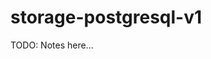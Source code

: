 # storage-postgresql-v1

TODO: Notes here...

[//]: # (This MySQL &#40;Legacy&#41; storage component includes a blocking `SpanStore` and span consumer function.)

[//]: # (`SpanStore.getDependencies&#40;&#41;` aggregates dependency links on-demand.)

[//]: # ()
[//]: # (The implementation uses JOOQ to generate MySQL SQL commands. MySQL 5.6+)

[//]: # (features are used, but tests run against MariaDB 10.3.)

[//]: # ()
[//]: # (See the [schema DDL]&#40;src/main/resources/V1__postgresql.sql&#41;.)

[//]: # ()
[//]: # (`zipkin2.storage.mysql.MySQLStorage.Builder` includes defaults that will)

[//]: # (operate against a given Datasource.)

[//]: # ()
[//]: # (## Testing this component)

[//]: # (This module conditionally runs integration tests against a Docker managed MySQL container.)

[//]: # ()
[//]: # (Ex.)

[//]: # (```)

[//]: # ($ ./mvnw clean verify -pl :zipkin-storage-mysql-v1)

[//]: # (```)

[//]: # ()
[//]: # (If you run tests via Maven or otherwise without Docker, you'll notice tests are silently skipped.)

[//]: # (```)

[//]: # (Results :)

[//]: # ()
[//]: # (Tests run: 49, Failures: 0, Errors: 0, Skipped: 48)

[//]: # (```)

[//]: # ()
[//]: # (This behaviour is intentional: We don't want to burden developers with)

[//]: # (installing and running all storage options to test unrelated change.)

[//]: # (That said, all integration tests run on pull request.)

[//]: # ()
[//]: # (## Exploring Zipkin Data)

[//]: # ()
[//]: # (When troubleshooting, it is important to note that zipkin ids are encoded as hex.)

[//]: # (If you want to view data in mysql, you'll need to use the hex function accordingly.)

[//]: # ()
[//]: # (For example, all the below query the same trace using different tools:)

[//]: # (* zipkin-ui: `http://1.2.3.4:9411/traces/27960dafb1ea7454`)

[//]: # (* zipkin-api: `http://1.2.3.4:9411/api/v1/trace/27960dafb1ea7454?raw`)

[//]: # (* mysql: `select * from zipkin_spans where trace_id = x'27960dafb1ea7454';`)

[//]: # ()
[//]: # (If you are trying to debug from data in the database, it is helpful to)

[//]: # (format IDs as hex, and timestamps as dates. The following is an example)

[//]: # (query which will return one line for each update to a span in the last)

[//]: # (5 minutes.)

[//]: # ()
[//]: # (```sql)

[//]: # (SELECT lower&#40;concat&#40;CASE trace_id_high)

[//]: # (                        WHEN '0' THEN '')

[//]: # (                        ELSE hex&#40;trace_id_high&#41;)

[//]: # (                    END,hex&#40;trace_id&#41;&#41;&#41; AS trace_id,)

[//]: # (       lower&#40;hex&#40;parent_id&#41;&#41; as parent_id,)

[//]: # (       lower&#40;hex&#40;id&#41;&#41; as span_id,)

[//]: # (       name,)

[//]: # (       from_unixtime&#40;start_ts/1000000&#41; as timestamp)

[//]: # (FROM zipkin_spans)

[//]: # (where &#40;start_ts/1000000&#41; > UNIX_TIMESTAMP&#40;now&#40;&#41;&#41; - 5 * 60;)

[//]: # (```)

[//]: # ()
[//]: # (For example, the output below shows two traces recently reported. One of)

[//]: # (which is using 128-bit trace IDs. You could copy and paste the `trace_id`)

[//]: # (into zipkin's UI to troubleshoot further.)

[//]: # (```)

[//]: # (+----------------------------------+------------------+------------------+------+--------------------------+)

[//]: # (| trace_id                         | parent_id        | span_id          | name | timestamp                |)

[//]: # (+----------------------------------+------------------+------------------+------+--------------------------+)

[//]: # (| abbd9f5da49e5848aa4b729ff2bc90a3 | NULL             | aa4b729ff2bc90a3 | get  | 2017-04-19 12:43:00.9830 |)

[//]: # (| abbd9f5da49e5848aa4b729ff2bc90a3 | aa4b729ff2bc90a3 | 7888a4aef81f074d | get  | 2017-04-19 12:43:01.1960 |)

[//]: # (| 11b98d7107dac980                 | 11b98d7107dac980 | bc33c2d5ad25bf89 | get  | 2017-04-19 12:42:45.4240 |)

[//]: # (| 11b98d7107dac980                 | NULL             | 11b98d7107dac980 | get  | 2017-04-19 12:42:45.0680 |)

[//]: # (+----------------------------------+------------------+------------------+------+--------------------------+)

[//]: # (```)

[//]: # ()
[//]: # (## Applying the schema)

[//]: # ()
[//]: # (```bash)

[//]: # (# Barracuda supports compression &#40;In AWS RDS, this must be assigned in a parameter group&#41;)

[//]: # ($ mysql -uroot -e "SET GLOBAL innodb_file_format=Barracuda")

[//]: # (# This command should work even in RDS, and return "Barracuda")

[//]: # ($ mysql -uroot -e "show global variables like 'innodb_file_format'")

[//]: # ()
[//]: # (# install the schema and indexes)

[//]: # ($ mysql -uroot -e "create database if not exists zipkin")

[//]: # ($ mysql -uroot -Dzipkin < zipkin-storage/mysql-v1/src/main/resources/mysql.sql)

[//]: # (```)

[//]: # ()
[//]: # (## Generating the schema types)

[//]: # ()
[//]: # (```bash)

[//]: # ($ rm -rf rm -rf zipkin-storage/mysql-v1/src/main/java/zipkin2/storage/mysql/v1/internal/generated/)

[//]: # ($ ./mvnw -pl :zipkin-storage-mysql-v1 clean org.jooq:jooq-codegen-maven:generate com.mycila:license-maven-plugin:format)

[//]: # (```)
